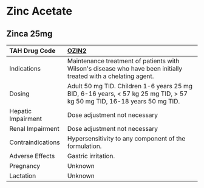 # Zinc Acetate

## Zinca 25mg

| TAH Drug Code      | [OZIN2](https://www.tahsda.org.tw/drugs/hissearch.php?drug_code=OZIN2)                                                  |
|:-------------------|:------------------------------------------------------------------------------------------------------------------------|
| Indications        | Maintenance treatment of patients with Wilson's disease who have been initially treated with a chelating agent.         |
| Dosing             | Adult 50 mg TID. Children 1-6 years 25 mg BID, 6-16 years, < 57 kg 25 mg TID, > 57 kg 50 mg TID, 16-18 years 50 mg TID. |
| Hepatic Impairment | Dose adjustment not necessary                                                                                           |
| Renal Impairment   | Dose adjustment not necessary                                                                                           |
| Contraindications  | Hypersensitivity to any component of the formulation.                                                                   |
| Adverse Effects    | Gastric irritation.                                                                                                     |
| Pregnancy          | Unknown                                                                                                                 |
| Lactation          | Unknown                                                                                                                 |

